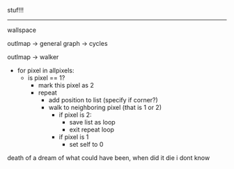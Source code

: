 
stuf!!!


------

wallspace

outlmap -> general graph -> cycles

outlmap -> walker 

- for pixel in allpixels:
  - is pixel == 1?
    - mark this pixel as 2
    - repeat
      - add position to list (specify if corner?)
      - walk to neighboring pixel (that is 1 or 2)
        - if pixel is 2:
          - save list as loop
          - exit repeat loop
        - if pixel is 1
          - set self to 0



death of a dream of what could have been, when did it die i dont know